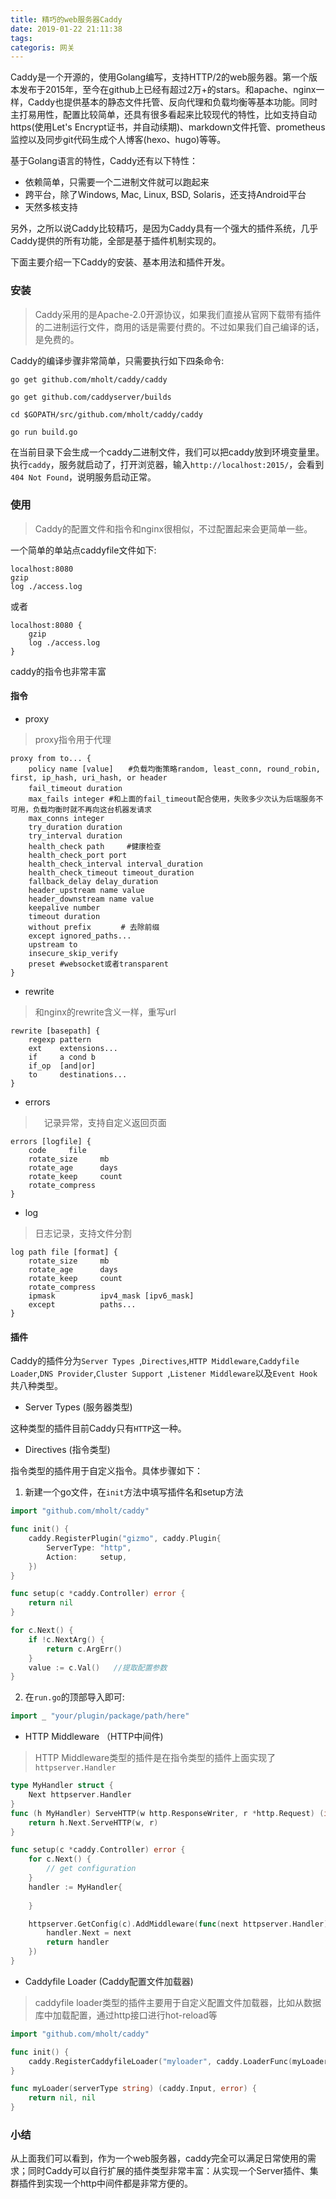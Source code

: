```yaml
---
title: 精巧的web服务器Caddy
date: 2019-01-22 21:11:38
tags:
categoris: 网关
---
```


Caddy是一个开源的，使用Golang编写，支持HTTP/2的web服务器。第一个版本发布于2015年，至今在github上已经有超过2万+的stars。和apache、nginx一样，Caddy也提供基本的静态文件托管、反向代理和负载均衡等基本功能。同时主打易用性，配置比较简单，还具有很多看起来比较现代的特性，比如支持自动https(使用Let's Encrypt证书，并自动续期)、markdown文件托管、prometheus监控以及同步git代码生成个人博客(hexo、hugo)等等。

基于Golang语言的特性，Caddy还有以下特性：

- 依赖简单，只需要一个二进制文件就可以跑起来
- 跨平台，除了Windows, Mac, Linux, BSD, Solaris，还支持Android平台
- 天然多核支持

另外，之所以说Caddy比较精巧，是因为Caddy具有一个强大的插件系统，几乎Caddy提供的所有功能，全部是基于插件机制实现的。

下面主要介绍一下Caddy的安装、基本用法和插件开发。

### 安装

> Caddy采用的是Apache-2.0开源协议，如果我们直接从官网下载带有插件的二进制运行文件，商用的话是需要付费的。不过如果我们自己编译的话，是免费的。

Caddy的编译步骤非常简单，只需要执行如下四条命令:
```shell
go get github.com/mholt/caddy/caddy

go get github.com/caddyserver/builds

cd $GOPATH/src/github.com/mholt/caddy/caddy

go run build.go
```
在当前目录下会生成一个caddy二进制文件，我们可以把caddy放到环境变量里。执行```caddy```，服务就启动了，打开浏览器，输入```http://localhost:2015/```，会看到```404 Not Found```，说明服务启动正常。

### 使用

> Caddy的配置文件和指令和nginx很相似，不过配置起来会更简单一些。

一个简单的单站点caddyfile文件如下:
```nginx
localhost:8080
gzip
log ./access.log
```
或者
```nginx
localhost:8080 {
    gzip
    log ./access.log
}
```
caddy的指令也非常丰富
#### 指令

- proxy
> proxy指令用于代理
```nginx
proxy from to... {
	policy name [value]　　#负载均衡策略random, least_conn, round_robin, first, ip_hash, uri_hash, or header
	fail_timeout duration　
	max_fails integer #和上面的fail_timeout配合使用，失败多少次认为后端服务不可用，负载均衡时就不再向这台机器发请求
	max_conns integer
	try_duration duration
	try_interval duration
	health_check path　　　#健康检查
	health_check_port port
	health_check_interval interval_duration
	health_check_timeout timeout_duration
	fallback_delay delay_duration
	header_upstream name value
	header_downstream name value
	keepalive number
	timeout duration
	without prefix　　　　# 去除前缀
	except ignored_paths...
	upstream to
	insecure_skip_verify
	preset #websocket或者transparent
}
```

- rewrite
> 和nginx的rewrite含义一样，重写url
```nginx
rewrite [basepath] {
	regexp pattern
	ext    extensions...
	if     a cond b
	if_op  [and|or]
	to     destinations...
}
```

- errors
>　记录异常，支持自定义返回页面
```nginx
errors [logfile] {
	code     file
	rotate_size     mb
	rotate_age      days
	rotate_keep     count
	rotate_compress
}
```

- log
> 日志记录，支持文件分割
```nginx
log path file [format] {
	rotate_size     mb
	rotate_age      days
	rotate_keep     count
	rotate_compress
	ipmask          ipv4_mask [ipv6_mask]
	except          paths...
}
```


#### 插件

Caddy的插件分为```Server Types ```,```Directives```,```HTTP Middleware```,```Caddyfile Loader```,```DNS Provider```,```Cluster Support ```,```Listener Middleware```以及```Event Hook```共八种类型。

- Server Types (服务器类型)

这种类型的插件目前Caddy只有```HTTP```这一种。

- Directives (指令类型)

指令类型的插件用于自定义指令。具体步骤如下：
1. 新建一个go文件，在```init```方法中填写插件名和setup方法
```go
import "github.com/mholt/caddy"

func init() {
	caddy.RegisterPlugin("gizmo", caddy.Plugin{
		ServerType: "http",
		Action:     setup,
	})
}
```
```go
func setup(c *caddy.Controller) error {
	return nil
}
```
```go
for c.Next() {              
    if !c.NextArg() {      
        return c.ArgErr()   
    }
    value := c.Val()   //提取配置参数    
}
```
2. 在```run.go```的顶部导入即可:

```go
import _ "your/plugin/package/path/here"
```

- HTTP Middleware （HTTP中间件)
> HTTP Middleware类型的插件是在指令类型的插件上面实现了```httpserver.Handler```
```go
type MyHandler struct {
	Next httpserver.Handler
}
func (h MyHandler) ServeHTTP(w http.ResponseWriter, r *http.Request) (int, error) {
	return h.Next.ServeHTTP(w, r)
}
```

```go
func setup(c *caddy.Controller) error {
	for c.Next() {
		// get configuration
	}
	handler := MyHandler{
		
	}

	httpserver.GetConfig(c).AddMiddleware(func(next httpserver.Handler) httpserver.Handler {
		handler.Next = next
		return handler
	})
}

```

- Caddyfile Loader (Caddy配置文件加载器)
> caddyfile loader类型的插件主要用于自定义配置文件加载器，比如从数据库中加载配置，通过http接口进行hot-reload等

```go
import "github.com/mholt/caddy"

func init() {
	caddy.RegisterCaddyfileLoader("myloader", caddy.LoaderFunc(myLoader))
}

func myLoader(serverType string) (caddy.Input, error) {
	return nil, nil
}
```

### 小结
从上面我们可以看到，作为一个web服务器，caddy完全可以满足日常使用的需求；同时Caddy可以自行扩展的插件类型非常丰富：从实现一个Server插件、集群插件到实现一个http中间件都是非常方便的。




